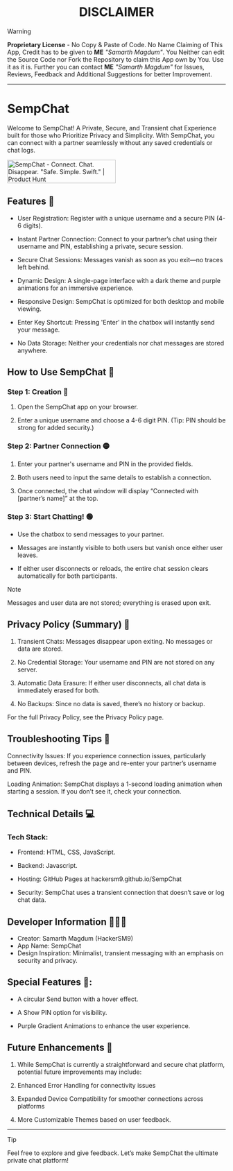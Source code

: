 <center><h1>DISCLAIMER</h1></center>

</hr>

> [!WARNING]
> <p><b>Proprietary License</b> - No Copy & Paste of Code. No Name Claiming of This App, Credit has to be given to <b>ME</b> <i>"Samarth Magdum"</i>. You Neither can edit the Source Code nor Fork the Repository to claim this App own by You. Use it as it is. Further you can contact <b>ME</b> <i>"Samarth Magdum"</i> for Issues, Reviews, Feedback and Additional Suggestions for better Improvement.</p>
</hr>

---

# SempChat
Welcome to SempChat! A Private, Secure, and Transient chat Experience built for those who Prioritize Privacy and Simplicity. With SempChat, you can connect with a partner seamlessly without any saved credentials or chat logs.

<a href="https://www.producthunt.com/posts/sempchat?embed=true&utm_source=badge-featured&utm_medium=badge&utm_souce=badge-sempchat" target="_blank"><img src="https://api.producthunt.com/widgets/embed-image/v1/featured.svg?post_id=630325&theme=light" alt="SempChat - Connect&#0046;&#0032;Chat&#0046;&#0032;Disappear&#0046;&#0032;&#0034;Safe&#0046;&#0032;Simple&#0046;&#0032;Swift&#0046;&#0034; | Product Hunt" style="width: 250px; height: 54px;" width="250" height="54" /></a>

## Features 🚀

- User Registration: Register with a unique username and a secure PIN (4-6 digits).

- Instant Partner Connection: Connect to your partner’s chat using their username and PIN, establishing a private, secure session.

- Secure Chat Sessions: Messages vanish as soon as you exit—no traces left behind.

- Dynamic Design: A single-page interface with a dark theme and purple animations for an immersive experience.

- Responsive Design: SempChat is optimized for both desktop and mobile viewing.

- Enter Key Shortcut: Pressing 'Enter' in the chatbox will instantly send your message.

- No Data Storage: Neither your credentials nor chat messages are stored anywhere.


## How to Use SempChat 🚦

### Step 1: Creation 🔴

1. Open the SempChat app on your browser.


2. Enter a unique username and choose a 4-6 digit PIN. (Tip: PIN should be strong for added security.)



### Step 2: Partner Connection 🟡

1. Enter your partner's username and PIN in the provided fields.


2. Both users need to input the same details to establish a connection.


3. Once connected, the chat window will display “Connected with [partner’s name]” at the top.


### Step 3: Start Chatting! 🟢

- Use the chatbox to send messages to your partner.

- Messages are instantly visible to both users but vanish once either user leaves.

- If either user disconnects or reloads, the entire chat session clears automatically for both participants.


> [!Note]
>  Messages and user data are not stored; everything is erased upon exit.


## Privacy Policy (Summary) 📃

1. Transient Chats: Messages disappear upon exiting. No messages or data are stored.


2. No Credential Storage: Your username and PIN are not stored on any server.


3. Automatic Data Erasure: If either user disconnects, all chat data is immediately erased for both.


4. No Backups: Since no data is saved, there’s no history or backup.



For the full Privacy Policy, see the Privacy Policy page.


## Troubleshooting Tips 🛬

Connectivity Issues: If you experience connection issues, particularly between devices, refresh the page and re-enter your partner’s username and PIN.

Loading Animation: SempChat displays a 1-second loading animation when starting a session. If you don’t see it, check your connection.

## Technical Details 💻

### Tech Stack:

- Frontend: HTML, CSS, JavaScript.

- Backend: Javascript.

- Hosting: GitHub Pages at hackersm9.github.io/SempChat

- Security: SempChat uses a transient connection that doesn’t save or log chat data.


## Developer Information 👨🏻‍💻

- Creator: Samarth Magdum (HackerSM9)
- App Name: SempChat
- Design Inspiration: Minimalist, transient messaging with an emphasis on security and privacy.

## Special Features 💫:

- A circular Send button with a hover effect.

- A Show PIN option for visibility.

- Purple Gradient Animations to enhance the user experience.


## Future Enhancements 🛫

1. While SempChat is currently a straightforward and secure chat platform, potential future improvements may include:

2. Enhanced Error Handling for connectivity issues

3. Expanded Device Compatibility for smoother connections across platforms

4. More Customizable Themes based on user feedback.


---

> [!TIP]
> Feel free to explore and give feedback. Let’s make SempChat the ultimate private chat platform!
